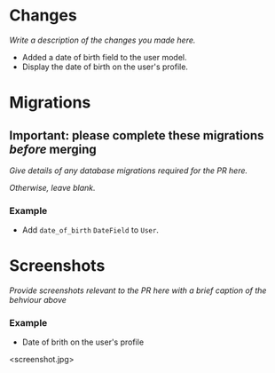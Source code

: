 # Changes

*Write a description of the changes you made here.*

- Added a date of birth field to the user model.
- Display the date of birth on the user's profile.

# Migrations

## Important: please complete these migrations *before* merging

*Give details of any database migrations required for the PR here.*

*Otherwise, leave blank.*

### Example

- Add `date_of_birth` `DateField` to `User`.

# Screenshots

*Provide screenshots relevant to the PR here with a brief caption of the behviour above*

### Example
- Date of brith on the user's profile

<screenshot.jpg>
